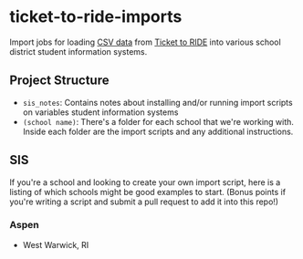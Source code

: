 # ticket-to-ride-imports

Import jobs for loading [CSV data](https://github.com/codeforamerica/ticket-to-ride/blob/master/doc/export_format.md) from [Ticket to RIDE](http://github.com/codeforamerica/ticket-to-ride) into various school district student information systems.

## Project Structure

- `sis_notes`: Contains notes about installing and/or running import scripts on variables student information systems
- `(school name)`: There's a folder for each school that we're working with. Inside each folder are the import scripts and any additional instructions.

## SIS

If you're a school and looking to create your own import script, here is a listing of which schools might be good examples to start. (Bonus points if you're writing a script and submit a pull request to add it into this repo!)

### Aspen

- West Warwick, RI